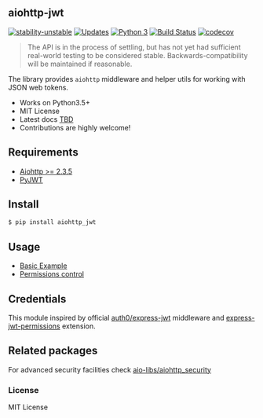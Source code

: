 ## aiohttp-jwt 
[![stability-unstable](https://img.shields.io/badge/stability-unstable-yellow.svg)](https://img.shields.io/badge/stability-unstable-yellow.svg)
[![Updates](https://pyup.io/repos/github/hzlmn/aiohttp-jwt/shield.svg)](https://pyup.io/repos/github/hzlmn/aiohttp-jwt/)
[![Python 3](https://pyup.io/repos/github/hzlmn/aiohttp-jwt/python-3-shield.svg)](https://pyup.io/repos/github/hzlmn/aiohttp-jwt/)
[![Build Status](https://travis-ci.org/hzlmn/aiohttp-jwt.svg?branch=master)](https://travis-ci.org/hzlmn/aiohttp-jwt)
[![codecov](https://codecov.io/gh/hzlmn/aiohttp-jwt/branch/master/graph/badge.svg)](https://codecov.io/gh/hzlmn/aiohttp-jwt)

> The API is in the process of settling, but has not yet had sufficient real-world testing to be considered stable. Backwards-compatibility will be maintained if reasonable.

The library provides `aiohttp` middleware and helper utils for working with JSON web tokens.

  * Works on Python3.5+
  * MIT License
  * Latest docs [TBD]()
  * Contributions are highly welcome!


## Requirements
 - [Aiohttp >= 2.3.5](https://github.com/aio-libs/aiohttp)
 - [PyJWT](https://github.com/jpadilla/pyjwt)


## Install
```bash
$ pip install aiohttp_jwt
```


## Usage
- [Basic Example](/example/basic.py)
- [Permissions control](/example/permissions.py)



## Credentials

This module inspired by official [auth0/express-jwt](https://github.com/auth0/express-jwt) middleware and
[express-jwt-permissions](https://github.com/MichielDeMey/express-jwt-permissions) extension.


## Related packages
  For advanced security facilities check [aio-libs/aiohttp_security](https://github.com/aio-libs/aiohttp-security)

### License
MIT License
